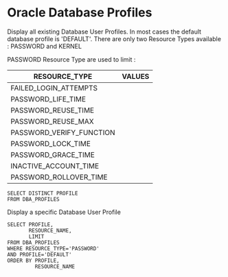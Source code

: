 # Oracle Database Profiles 

Display all existing Database User Profiles.
In most cases the default database profile is 'DEFAULT'.
There are only two Resource Types available : PASSWORD and KERNEL

PASSWORD Resource Type are used to limit :

| RESOURCE_TYPE | VALUES |
| ------------- | ------ |
| FAILED_LOGIN_ATTEMPTS |  |
| PASSWORD_LIFE_TIME |  |
| PASSWORD_REUSE_TIME |  |
| PASSWORD_REUSE_MAX |  |
| PASSWORD_VERIFY_FUNCTION |  |
| PASSWORD_LOCK_TIME |  |
| PASSWORD_GRACE_TIME |  |
| INACTIVE_ACCOUNT_TIME |  |
| PASSWORD_ROLLOVER_TIME |  |


```
SELECT DISTINCT PROFILE
FROM DBA_PROFILES

```

Display a specific Database User Profile

```
SELECT PROFILE,
       RESOURCE_NAME,
       LIMIT
FROM DBA_PROFILES
WHERE RESOURCE_TYPE='PASSWORD'
AND PROFILE='DEFAULT'
ORDER BY PROFILE,
         RESOURCE_NAME
```


